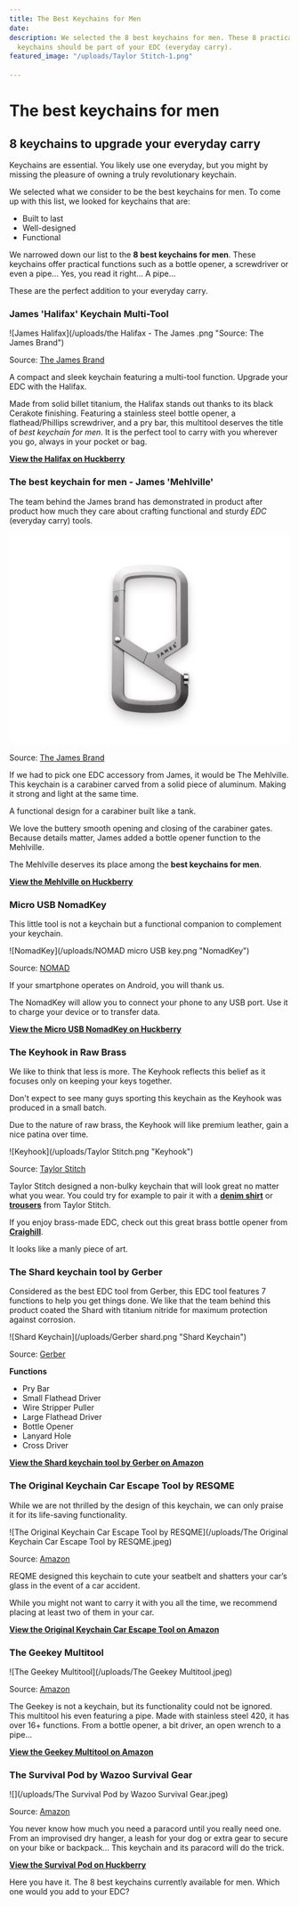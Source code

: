 ```yaml
---
title: The Best Keychains for Men
date: 
description: We selected the 8 best keychains for men. These 8 practical and robust
  keychains should be part of your EDC (everyday carry).
featured_image: "/uploads/Taylor Stitch-1.png"

---
```

# The best keychains for men

## 8 keychains to upgrade your everyday carry

Keychains are essential. You likely use one everyday, but you might by missing the pleasure of owning a truly revolutionary keychain.

We selected what we consider to be the best keychains for men. To come up with this list, we looked for keychains that are:

* Built to last
* Well-designed
* Functional

We narrowed down our list to the **8 best keychains for men**. These keychains offer practical functions such as a bottle opener, a screwdriver or even a pipe... Yes, you read it right... A pipe…

These are the perfect addition to your everyday carry.

### James 'Halifax' Keychain Multi-Tool

![James Halifax](/uploads/the Halifax - The James .png "Source: The James Brand")

Source: [The James Brand](https://shop.thejamesbrand.com/products/the-halifax?variant=12247075717221)

A compact and sleek keychain featuring a multi-tool function. Upgrade your EDC with the Halifax.

Made from solid billet titanium, the Halifax stands out thanks to its black Cerakote finishing. Featuring a stainless steel bottle opener, a flathead/Phillips screwdriver, and a pry bar, this multitool deserves the title of _best keychain for men_. It is the perfect tool to carry with you wherever you go, always in your pocket or bag.

[**View the Halifax on Huckberry**](https://www.idevaffiliate.com/31555/idevaffiliate.php?id=1309&url=38194 "the Halifax ")

### The best keychain for men - James 'Mehlville'

The team behind the James brand has demonstrated in product after product how much they care about crafting functional and sturdy _EDC_ (everyday carry) tools.

![James Mehlville](/uploads/Mehlville_Titanium.jpg "James Mehlville")

Source: [The James Brand](https://shop.thejamesbrand.com/products/the-halifax?variant=12247075717221)

If we had to pick one EDC accessory from James, it would be The Mehlville. This keychain is a carabiner carved from a solid piece of aluminum. Making it strong and light at the same time.

A functional design for a carabiner built like a tank.

We love the buttery smooth opening and closing of the carabiner gates. Because details matter, James added a bottle opener function to the Mehlville.

The Mehlville deserves its place among the **best keychains for men**.

[**View the Mehlville on Huckberry**](https://www.idevaffiliate.com/31555/idevaffiliate.php?id=1309&url=38190 "The Mehlville")

### Micro USB NomadKey

This little tool is not a keychain but a functional companion to complement your keychain.

![NomadKey](/uploads/NOMAD micro USB key.png "NomadKey")

Source: [NOMAD](https://nomadgoods.com/)

If your smartphone operates on Android, you will thank us.

The NomadKey will allow you to connect your phone to any USB port. Use it to charge your device or to transfer data.

[**View the Micro USB NomadKey on Huckberry**](https://www.idevaffiliate.com/31555/idevaffiliate.php?id=1309&url=38191)

### The Keyhook in Raw Brass

We like to think that less is more. The Keyhook reflects this belief as it focuses only on keeping your keys together.

Don't expect to see many guys sporting this keychain as the Keyhook was produced in a small batch.

Due to the nature of raw brass, the Keyhook will like premium leather, gain a nice patina over time.

![Keyhook](/uploads/Taylor Stitch.png "Keyhook")

Source: [Taylor Stitch](https://www.taylorstitch.com)

Taylor Stitch designed a non-bulky keychain that will look great no matter what you wear. You could try for example to pair it with a [**denim shirt**](https://www.idevaffiliate.com/31555/idevaffiliate.php?id=1309&url=38195) or [**trousers**](https://www.idevaffiliate.com/31555/idevaffiliate.php?id=1309&url=38193) from Taylor Stitch.

If you enjoy brass-made EDC, check out this great brass bottle opener from [**Craighill**](https://www.idevaffiliate.com/31555/idevaffiliate.php?id=1309&url=38196).

It looks like a manly piece of art.

### The Shard keychain tool by Gerber

Considered as the best EDC tool from Gerber, this EDC tool features 7 functions to help you get things done. We like that the team behind this product coated the Shard with titanium nitride for maximum protection against corrosion.

![Shard Keychain](/uploads/Gerber shard.png "Shard Keychain")

Source: [Gerber](https://www.gerbergear.com/)

**Functions**

* Pry Bar
* Small Flathead Driver
* Wire Stripper Puller
* Large Flathead Driver
* Bottle Opener
* Lanyard Hole
* Cross Driver

[**View the Shard keychain tool by Gerber on Amazon**](https://amzn.to/2IEgElI)

### The Original Keychain Car Escape Tool by RESQME

While we are not thrilled by the design of this keychain, we can only praise it for its life-saving functionality.

![The Original Keychain Car Escape Tool by RESQME](/uploads/The Original Keychain Car Escape Tool by RESQME.jpeg)

Source: [Amazon](https://amzn.to/392akQk)

REQME designed this keychain to cute your seatbelt and shatters your car’s glass in the event of a car accident.

While you might not want to carry it with you all the time, we recommend placing at least two of them in your car.

[**View the Original Keychain Car Escape Tool on Amazon**](https://amzn.to/392akQk "The Original Keychain Car Escape Tool")

### The Geekey Multitool

![The Geekey Multitool](/uploads/The Geekey Multitool.jpeg)

Source: [Amazon](https://amzn.to/2w781gk)

The Geekey is not a keychain, but its functionality could not be ignored. This multitool his even featuring a pipe. Made with stainless steel 420, it has over 16+ functions. From a bottle opener, a bit driver, an open wrench to a pipe…

[**View the Geekey Multitool on Amazon**](https://amzn.to/2w781gk "The Geekey Multitool")

### The Survival Pod by Wazoo Survival Gear

![](/uploads/The Survival Pod by Wazoo Survival Gear.jpeg)

Source: [Amazon](https://www.idevaffiliate.com/31555/idevaffiliate.php?id=1309&url=38192)

You never know how much you need a paracord until you really need one. From an improvised dry hanger, a leash for your dog or extra gear to secure on your bike or backpack… This keychain and its paracord will do the trick.

[**View the Survival Pod on Huckberry**](https://www.idevaffiliate.com/31555/idevaffiliate.php?id=1309&url=38192 "The Survival Pod")

Here you have it. The 8 best keychains currently available for men. Which one would you add to your EDC?